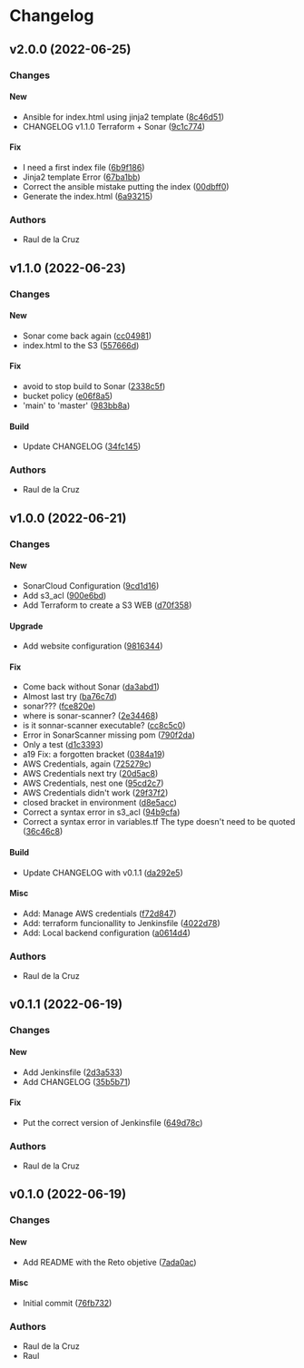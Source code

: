 # Changelog

## v2.0.0 (2022-06-25)

### Changes

#### New

* Ansible for index.html using jinja2 template ([8c46d51](https://github.com/rcruz63/RetoGitOps/commit/8c46d51))
* CHANGELOG v1.1.0 Terraform + Sonar ([9c1c774](https://github.com/rcruz63/RetoGitOps/commit/9c1c774))

#### Fix

* I need a first index file ([6b9f186](https://github.com/rcruz63/RetoGitOps/commit/6b9f186))
* Jinja2 template Error ([67ba1bb](https://github.com/rcruz63/RetoGitOps/commit/67ba1bb))
* Correct the ansible mistake putting the index ([00dbff0](https://github.com/rcruz63/RetoGitOps/commit/00dbff0))
* Generate the index.html ([6a93215](https://github.com/rcruz63/RetoGitOps/commit/6a93215))

### Authors

* Raul de la Cruz

## v1.1.0 (2022-06-23)

### Changes

#### New

* Sonar come back again ([cc04981](https://github.com/rcruz63/RetoGitOps/commit/cc04981))
* index.html to the S3 ([557666d](https://github.com/rcruz63/RetoGitOps/commit/557666d))

#### Fix

* avoid to stop build to Sonar ([2338c5f](https://github.com/rcruz63/RetoGitOps/commit/2338c5f))
* bucket policy ([e06f8a5](https://github.com/rcruz63/RetoGitOps/commit/e06f8a5))
* 'main' to 'master' ([983bb8a](https://github.com/rcruz63/RetoGitOps/commit/983bb8a))

#### Build

* Update CHANGELOG ([34fc145](https://github.com/rcruz63/RetoGitOps/commit/34fc145))

### Authors

* Raul de la Cruz

## v1.0.0 (2022-06-21)

### Changes

#### New

* SonarCloud Configuration ([9cd1d16](https://github.com/rcruz63/RetoGitOps/commit/9cd1d16))
* Add s3_acl ([900e6bd](https://github.com/rcruz63/RetoGitOps/commit/900e6bd))
* Add Terraform to create a S3 WEB ([d70f358](https://github.com/rcruz63/RetoGitOps/commit/d70f358))

#### Upgrade

* Add website configuration ([9816344](https://github.com/rcruz63/RetoGitOps/commit/9816344))

#### Fix

* Come back without Sonar ([da3abd1](https://github.com/rcruz63/RetoGitOps/commit/da3abd1))
* Almost last try ([ba76c7d](https://github.com/rcruz63/RetoGitOps/commit/ba76c7d))
* sonar??? ([fce820e](https://github.com/rcruz63/RetoGitOps/commit/fce820e))
* where is sonar-scanner? ([2e34468](https://github.com/rcruz63/RetoGitOps/commit/2e34468))
* is it sonnar-scanner executable? ([cc8c5c0](https://github.com/rcruz63/RetoGitOps/commit/cc8c5c0))
* Error in SonarScanner missing pom ([790f2da](https://github.com/rcruz63/RetoGitOps/commit/790f2da))
* Only a test ([d1c3393](https://github.com/rcruz63/RetoGitOps/commit/d1c3393))
* a19 Fix: a forgotten bracket ([0384a19](https://github.com/rcruz63/RetoGitOps/commit/0384a19))
* AWS Credentials, again ([725279c](https://github.com/rcruz63/RetoGitOps/commit/725279c))
* AWS Credentials next try ([20d5ac8](https://github.com/rcruz63/RetoGitOps/commit/20d5ac8))
* AWS Credentials, nest one ([95cd2c7](https://github.com/rcruz63/RetoGitOps/commit/95cd2c7))
* AWS Credentials didn't work ([29f37f2](https://github.com/rcruz63/RetoGitOps/commit/29f37f2))
* closed bracket in environment ([d8e5acc](https://github.com/rcruz63/RetoGitOps/commit/d8e5acc))
* Correct a syntax error in s3_acl ([94b9cfa](https://github.com/rcruz63/RetoGitOps/commit/94b9cfa))
* Correct a syntax error in variables.tf The type doesn't need to be quoted ([36c46c8](https://github.com/rcruz63/RetoGitOps/commit/36c46c8))

#### Build

* Update CHANGELOG with v0.1.1 ([da292e5](https://github.com/rcruz63/RetoGitOps/commit/da292e5))

#### Misc

* Add: Manage AWS credentials ([f72d847](https://github.com/rcruz63/RetoGitOps/commit/f72d847))
* Add: terraform funcionallity to Jenkinsfile ([4022d78](https://github.com/rcruz63/RetoGitOps/commit/4022d78))
* Add: Local backend configuration ([a0614d4](https://github.com/rcruz63/RetoGitOps/commit/a0614d4))

### Authors

* Raul de la Cruz

## v0.1.1 (2022-06-19)

### Changes

#### New

* Add Jenkinsfile ([2d3a533](https://github.com/rcruz63/RetoGitOps/commit/2d3a533))
* Add CHANGELOG ([35b5b71](https://github.com/rcruz63/RetoGitOps/commit/35b5b71))

#### Fix

* Put the correct version of Jenkinsfile ([649d78c](https://github.com/rcruz63/RetoGitOps/commit/649d78c))

### Authors

* Raul de la Cruz

## v0.1.0 (2022-06-19)

### Changes

#### New

* Add README with the Reto objetive ([7ada0ac](https://github.com/rcruz63/RetoGitOps/commit/7ada0ac))

#### Misc

* Initial commit ([76fb732](https://github.com/rcruz63/RetoGitOps/commit/76fb732))

### Authors

* Raul de la Cruz
* Raul

